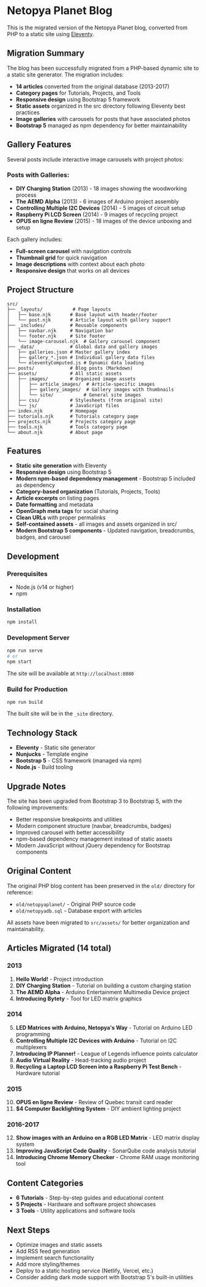 # Netopya Planet Blog

This is the migrated version of the Netopya Planet blog, converted from PHP to a static site using [Eleventy](https://www.11ty.dev/).

## Migration Summary

The blog has been successfully migrated from a PHP-based dynamic site to a static site generator. The migration includes:

- **14 articles** converted from the original database (2013-2017)
- **Category pages** for Tutorials, Projects, and Tools
- **Responsive design** using Bootstrap 5 framework
- **Static assets** organized in the src directory following Eleventy best practices
- **Image galleries** with carousels for posts that have associated photos
- **Bootstrap 5** managed as npm dependency for better maintainability

## Gallery Features

Several posts include interactive image carousels with project photos:

### Posts with Galleries:
- **DIY Charging Station** (2013) - 18 images showing the woodworking process
- **The AEMD Alpha** (2013) - 6 images of Arduino project assembly
- **Controlling Multiple I2C Devices** (2014) - 5 images of circuit setup
- **Raspberry Pi LCD Screen** (2014) - 9 images of recycling project
- **OPUS en ligne Review** (2015) - 18 images of the device unboxing and setup

Each gallery includes:
- **Full-screen carousel** with navigation controls
- **Thumbnail grid** for quick navigation
- **Image descriptions** with context about each photo
- **Responsive design** that works on all devices

## Project Structure

```
src/
├── _layouts/           # Page layouts
│   ├── base.njk       # Base layout with header/footer
│   └── post.njk       # Article layout with gallery support
├── _includes/         # Reusable components
│   ├── navbar.njk     # Navigation bar
│   └── footer.njk     # Site footer
│   └── image-carousel.njk  # Gallery carousel component
├── _data/             # Global data and gallery images
│   ├── galleries.json # Master gallery index
│   ├── gallery_*.json # Individual gallery data files
│   └── eleventyComputed.js # Dynamic data loading
├── posts/             # Blog posts (Markdown)
├── assets/            # All static assets
│   ├── images/        # Organized image assets
│   │   ├── article_images/  # Article-specific images
│   │   ├── gallery_images/  # Gallery images with thumbnails
│   │   └── site/           # General site images
│   ├── css/           # Stylesheets (from original site)
│   └── js/            # JavaScript files
├── index.njk          # Homepage
├── tutorials.njk      # Tutorials category page
├── projects.njk       # Projects category page
├── tools.njk          # Tools category page
└── about.njk          # About page
```

## Features

- **Static site generation** with Eleventy
- **Responsive design** using Bootstrap 5
- **Modern npm-based dependency management** - Bootstrap 5 included as dependency
- **Category-based organization** (Tutorials, Projects, Tools)
- **Article excerpts** on listing pages
- **Date formatting** and metadata
- **OpenGraph meta tags** for social sharing
- **Clean URLs** with proper permalinks
- **Self-contained assets** - all images and assets organized in src/
- **Modern Bootstrap 5 components** - Updated navigation, breadcrumbs, badges, and carousel

## Development

### Prerequisites

- Node.js (v14 or higher)
- npm

### Installation

```bash
npm install
```

### Development Server

```bash
npm run serve
# or
npm start
```

The site will be available at `http://localhost:8080`

### Build for Production

```bash
npm run build
```

The built site will be in the `_site` directory.

## Technology Stack

- **Eleventy** - Static site generator
- **Nunjucks** - Template engine
- **Bootstrap 5** - CSS framework (managed via npm)
- **Node.js** - Build tooling

## Upgrade Notes

The site has been upgraded from Bootstrap 3 to Bootstrap 5, with the following improvements:
- Better responsive breakpoints and utilities
- Modern component structure (navbar, breadcrumbs, badges)
- Improved carousel with better accessibility
- npm-based dependency management instead of static assets
- Modern JavaScript without jQuery dependency for Bootstrap components

## Original Content

The original PHP blog content has been preserved in the `old/` directory for reference:
- `old/netopyaplanet/` - Original PHP source code
- `old/netopyadb.sql` - Database export with articles

All assets have been migrated to `src/assets/` for better organization and maintainability.

## Articles Migrated (14 total)

### 2013
1. **Hello World!** - Project introduction
2. **DIY Charging Station** - Tutorial on building a custom charging station  
3. **The AEMD Alpha** - Arduino Entertainment Multimedia Device project
4. **Introducing Bytety** - Tool for LED matrix graphics

### 2014  
5. **LED Matrices with Arduino, Netopya's Way** - Tutorial on Arduino LED programming
6. **Controlling Multiple I2C Devices with Arduino** - Tutorial on I2C multiplexers
7. **Introducing IP Planner!** - League of Legends influence points calculator
8. **Audio Virtual Reality** - Head-tracking audio project
9. **Recycling a Laptop LCD Screen into a Raspberry Pi Test Bench** - Hardware tutorial

### 2015
10. **OPUS en ligne Review** - Review of Quebec transit card reader
11. **$4 Computer Backlighting System** - DIY ambient lighting project

### 2016-2017
12. **Show images with an Arduino on a RGB LED Matrix** - LED matrix display system
13. **Improving JavaScript Code Quality** - SonarQube code analysis tutorial
14. **Introducing Chrome Memory Checker** - Chrome RAM usage monitoring tool

## Content Categories

- **6 Tutorials** - Step-by-step guides and educational content
- **5 Projects** - Hardware and software project showcases  
- **3 Tools** - Utility applications and software tools

## Next Steps

- Optimize images and static assets
- Add RSS feed generation
- Implement search functionality
- Add more styling/themes
- Deploy to a static hosting service (Netlify, Vercel, etc.)
- Consider adding dark mode support with Bootstrap 5's built-in utilities